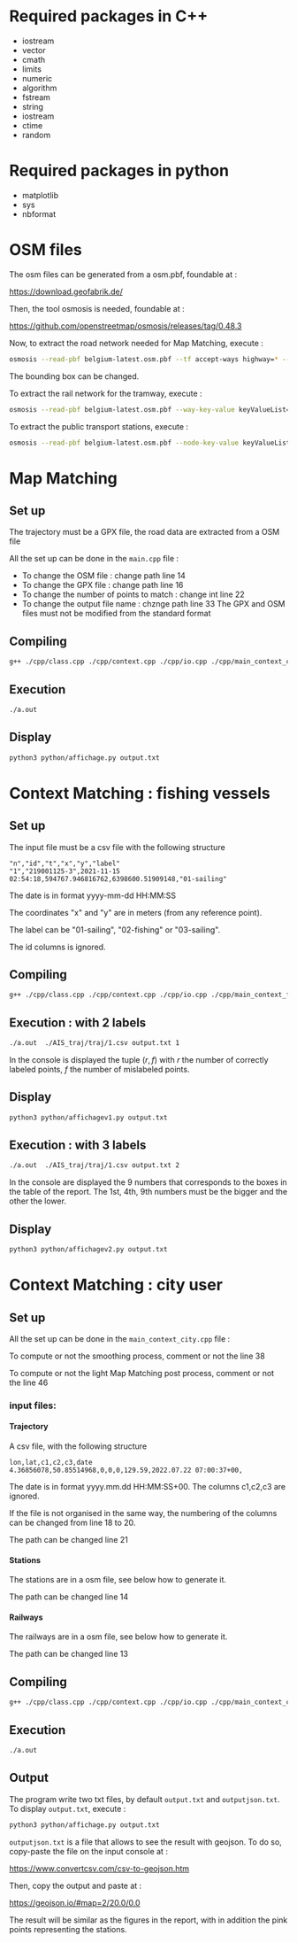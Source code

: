 # Required packages in C++
- iostream 
-  vector 
-  cmath 
-  limits 
-  numeric 
-  algorithm 
-  fstream 
-  string 
-  iostream 
-  ctime 
-  random 
# Required packages in python
- matplotlib
- sys
- nbformat


# OSM files
The osm files can be generated from a osm.pbf, foundable at :

https://download.geofabrik.de/

Then, the tool osmosis is needed, foundable at :

https://github.com/openstreetmap/osmosis/releases/tag/0.48.3

Now, to extract the road network needed for Map Matching, execute :
```bash
osmosis --read-pbf belgium-latest.osm.pbf --tf accept-ways highway=* --used-node --bounding-box top=50.8562 left=4.3525 bottom=50.8126 right=4.3869 --write-xml file="brussels.osm"
```
The bounding box can be changed.

To extract the rail network for the tramway, execute :
```bash
osmosis --read-pbf belgium-latest.osm.pbf --way-key-value keyValueList="railway.tram" --used-node --bounding-box top=50.8718 left=4.2967 bottom=50.7973 right=4.4096 --write-xml file="brussels_rail.osm"
```

To extract the public transport stations, execute :
```bash
osmosis --read-pbf belgium-latest.osm.pbf --node-key-value keyValueList="public_transport.station,public_transport.stop_position" --bounding-box top=50.8718 left=4.2967 bottom=50.7973 right=4.4096 --write-xml file="bruxelles_stops.osm"
```





# Map Matching

## Set up 
The trajectory must be a GPX file, the road data are extracted from a OSM file

All the set up can be done in the ```main.cpp``` file :
- To change the OSM file : change path line 14
- To change the GPX file : change path line 16
- To change the number of points to match : change int line 22
- To change the output file name : chznge path line 33
The GPX and OSM files must not be modified from the standard format
## Compiling 
```bash
g++ ./cpp/class.cpp ./cpp/context.cpp ./cpp/io.cpp ./cpp/main_context_city.cpp 
```
## Execution
```bash
./a.out 
```
## Display
```bash
python3 python/affichage.py output.txt 
```
# Context Matching : fishing vessels
## Set up 
The input file must be a csv file with the following structure
```
"n","id","t","x","y","label"
"1","219001125-3",2021-11-15 02:54:18,594767.946816762,6398600.51909148,"01-sailing"
```
The date is in format yyyy-mm-dd HH:MM:SS

The coordinates "x" and "y" are in meters (from any reference point). 

The label can be "01-sailing", "02-fishing" or "03-sailing".

The id columns is ignored.


## Compiling
```bash
g++ ./cpp/class.cpp ./cpp/context.cpp ./cpp/io.cpp ./cpp/main_context_fishing.cpp 
```
## Execution : with 2 labels
```bash
./a.out  ./AIS_traj/traj/1.csv output.txt 1
```
In the console is displayed the tuple $(r,f)$ with $r$ the number of correctly labeled points, $f$ the number of mislabeled points.
## Display
```bash
python3 python/affichagev1.py output.txt 
```
## Execution : with 3 labels
```bash
./a.out  ./AIS_traj/traj/1.csv output.txt 2
```
In the console are displayed the 9 numbers that corresponds to the boxes in the table of the report. The 1st, 4th, 9th numbers must be the bigger and the other the lower.
## Display
```bash
python3 python/affichagev2.py output.txt 
```
# Context Matching : city user
## Set up
All the set up can be done in the ```main_context_city.cpp``` file :

To compute or not the smoothing process, comment or not the line 38

To compute or not the light Map Matching post process, comment or not the line 46
### input files:
#### Trajectory
A csv file, with the following structure
```
lon,lat,c1,c2,c3,date
4.36856078,50.85514968,0,0,0,129.59,2022.07.22 07:00:37+00,
```
The date is in format yyyy.mm.dd HH:MM:SS+00. The columns c1,c2,c3 are ignored.

If the file is not organised in the same way, the numbering of the columns can be changed from line  18 to 20.

The path can be changed line 21
#### Stations
The stations are in a osm file, see below how to generate it.

The path can be changed line 14
#### Railways
The railways are in a osm file, see below how to generate it.

The path can be changed line 13
## Compiling 
```bash
g++ ./cpp/class.cpp ./cpp/context.cpp ./cpp/io.cpp ./cpp/main_context_city.cpp 
```
## Execution
```bash
./a.out 
```
## Output
The program write two txt files, by default ```output.txt``` and ```outputjson.txt```. To display ```output.txt```, execute :
```bash
python3 python/affichage.py output.txt 
```
```outputjson.txt``` is a file that allows to see the result with geojson. To do so, copy-paste the file on the input console at :

https://www.convertcsv.com/csv-to-geojson.htm

Then, copy the output and paste at :

https://geojson.io/#map=2/20.0/0.0

The result will be similar as the figures in the report, with in addition the pink points representing the stations.



